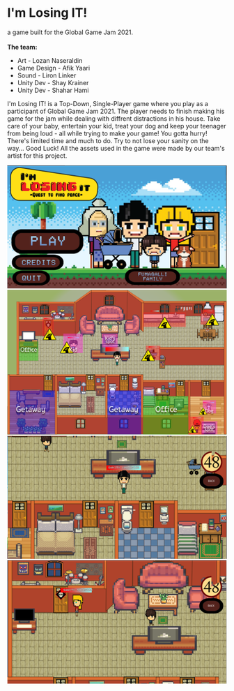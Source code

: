 # I'm Losing IT! 
a game built for the Global Game Jam 2021. </br>
</br>
**The team:** </br>
* Art - Lozan Naseraldin
* Game Design - Afik Yaari
* Sound - Liron Linker 
* Unity Dev - Shay Krainer 
* Unity Dev - Shahar Hami

I'm Losing IT! is a Top-Down, Single-Player game where you play as a participant of Global Game Jam 2021. 
The player needs to finish making his game for the jam while dealing with diffrent distractions in his house. 
Take care of your baby, entertain your kid, treat your dog and keep your teenager from being loud - all while trying to make your game! You gotta hurry! 
There's limited time and much to do. Try to not lose your sanity on the way... Good Luck! 
All the assets used in the game were made by our team's artist for this project.

![I'm Losing It](/Assets/Screencaps/Screen4.png)
![I'm Losing It](/Assets/Screencaps/tutorial.png)
![I'm Losing It](/Assets/Screencaps/Screen3.png)
![I'm Losing It](/Assets/Screencaps/Screen5.png)
